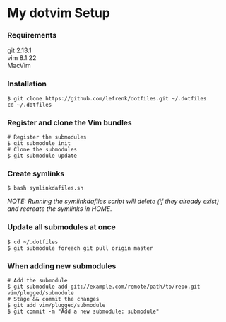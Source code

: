 # My dotvim Setup

### Requirements

git 2.13.1  
vim 8.1.22  
MacVim

### Installation

```
$ git clone https://github.com/lefrenk/dotfiles.git ~/.dotfiles
cd ~/.dotfiles
```

### Register and clone the Vim bundles
```
# Register the submodules
$ git submodule init
# Clone the submodules
$ git submodule update
```

### Create symlinks
```
$ bash symlinkdafiles.sh
```
_NOTE: Running the symlinkdafiles script will delete (if they already exist) and recreate the symlinks in HOME._

### Update all submodules at once
```
$ cd ~/.dotfiles
$ git submodule foreach git pull origin master
```

### When adding new submodules
```
# Add the submodule
$ git submodule add git://example.com/remote/path/to/repo.git vim/plugged/submodule
# Stage && commit the changes
$ git add vim/plugged/submodule
$ git commit -m "Add a new submodule: submodule"
```
